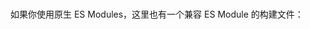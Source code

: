 ### 
如果你使用原生 ES Modules，这里也有一个兼容 ES Module 的构建文件：
 <script type="module">
  import Vue from 'https://cdn.jsdelivr.net/npm/vue@2.6.11/dist/vue.esm.browser.js'
</script>




<script src="https://cdn.jsdelivr.net/npm/vue/dist/vue.js"></script>